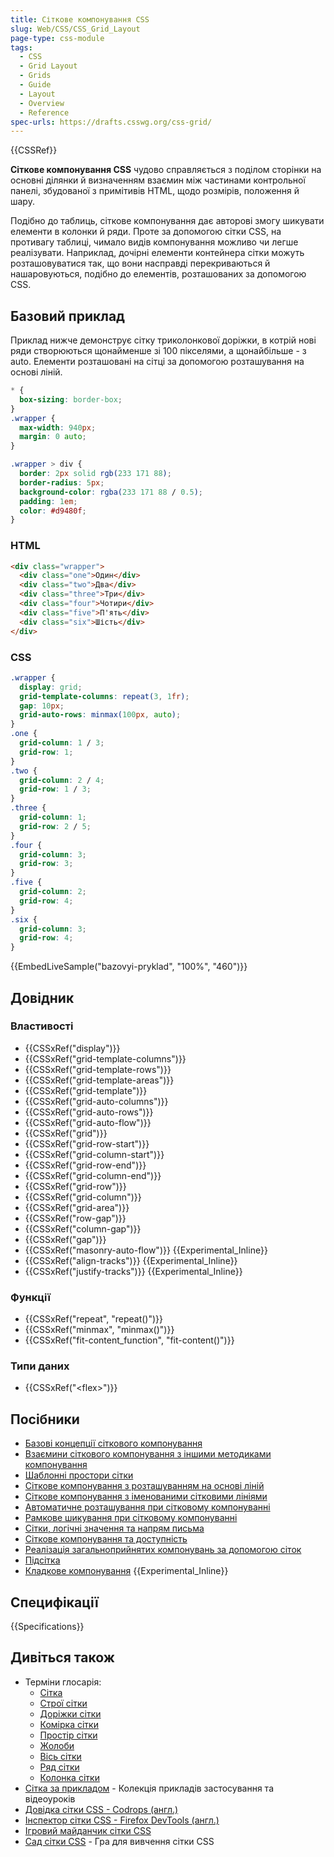 ```yaml
---
title: Сіткове компонування CSS
slug: Web/CSS/CSS_Grid_Layout
page-type: css-module
tags:
  - CSS
  - Grid Layout
  - Grids
  - Guide
  - Layout
  - Overview
  - Reference
spec-urls: https://drafts.csswg.org/css-grid/
---
```


{{CSSRef}}

**Сіткове компонування CSS** чудово справляється з поділом сторінки на основні ділянки й визначенням взаємин між частинами контрольної панелі, збудованої з примітивів HTML, щодо розмірів, положення й шару.

Подібно до таблиць, сіткове компонування дає авторові змогу шикувати елементи в колонки й ряди. Проте за допомогою сітки CSS, на противагу таблиці, чимало видів компонування можливо чи легше реалізувати. Наприклад, дочірні елементи контейнера сітки можуть розташовуватися так, що вони насправді перекриваються й нашаровуються, подібно до елементів, розташованих за допомогою CSS.

## Базовий приклад

Приклад нижче демонструє сітку триколонкової доріжки, в котрій нові ряди створюються щонайменше зі 100 пікселями, а щонайбільше - з auto. Елементи розташовані на сітці за допомогою розташування на основі ліній.

```css hidden
* {
  box-sizing: border-box;
}
.wrapper {
  max-width: 940px;
  margin: 0 auto;
}

.wrapper > div {
  border: 2px solid rgb(233 171 88);
  border-radius: 5px;
  background-color: rgba(233 171 88 / 0.5);
  padding: 1em;
  color: #d9480f;
}
```

### HTML

```html
<div class="wrapper">
  <div class="one">Один</div>
  <div class="two">Два</div>
  <div class="three">Три</div>
  <div class="four">Чотири</div>
  <div class="five">П'ять</div>
  <div class="six">Шість</div>
</div>
```

### CSS

```css
.wrapper {
  display: grid;
  grid-template-columns: repeat(3, 1fr);
  gap: 10px;
  grid-auto-rows: minmax(100px, auto);
}
.one {
  grid-column: 1 / 3;
  grid-row: 1;
}
.two {
  grid-column: 2 / 4;
  grid-row: 1 / 3;
}
.three {
  grid-column: 1;
  grid-row: 2 / 5;
}
.four {
  grid-column: 3;
  grid-row: 3;
}
.five {
  grid-column: 2;
  grid-row: 4;
}
.six {
  grid-column: 3;
  grid-row: 4;
}
```

{{EmbedLiveSample("bazovyi-pryklad", "100%", "460")}}

## Довідник

### Властивості

- {{CSSxRef("display")}}
- {{CSSxRef("grid-template-columns")}}
- {{CSSxRef("grid-template-rows")}}
- {{CSSxRef("grid-template-areas")}}
- {{CSSxRef("grid-template")}}
- {{CSSxRef("grid-auto-columns")}}
- {{CSSxRef("grid-auto-rows")}}
- {{CSSxRef("grid-auto-flow")}}
- {{CSSxRef("grid")}}
- {{CSSxRef("grid-row-start")}}
- {{CSSxRef("grid-column-start")}}
- {{CSSxRef("grid-row-end")}}
- {{CSSxRef("grid-column-end")}}
- {{CSSxRef("grid-row")}}
- {{CSSxRef("grid-column")}}
- {{CSSxRef("grid-area")}}
- {{CSSxRef("row-gap")}}
- {{CSSxRef("column-gap")}}
- {{CSSxRef("gap")}}
- {{CSSxRef("masonry-auto-flow")}} {{Experimental_Inline}}
- {{CSSxRef("align-tracks")}} {{Experimental_Inline}}
- {{CSSxRef("justify-tracks")}} {{Experimental_Inline}}

### Функції

- {{CSSxRef("repeat", "repeat()")}}
- {{CSSxRef("minmax", "minmax()")}}
- {{CSSxRef("fit-content_function", "fit-content()")}}

### Типи даних

- {{CSSxRef("&lt;flex&gt;")}}

## Посібники

- [Базові концепції сіткового компонування](/uk/docs/Web/CSS/CSS_Grid_Layout/Basic_Concepts_of_Grid_Layout)
- [Взаємини сіткового компонування з іншими методиками компонування](/uk/docs/Web/CSS/CSS_Grid_Layout/Relationship_of_Grid_Layout)
- [Шаблонні простори сітки](/uk/docs/Web/CSS/CSS_Grid_Layout/Grid_Template_Areas)
- [Сіткове компонування з розташуванням на основі ліній](/uk/docs/Web/CSS/CSS_Grid_Layout/Line-based_Placement_with_CSS_Grid)
- [Сіткове компонування з іменованими сітковими лініями](/uk/docs/Web/CSS/CSS_Grid_Layout/Layout_using_Named_Grid_Lines)
- [Автоматичне розташування при сітковому компонуванні](/uk/docs/Web/CSS/CSS_Grid_Layout/Auto-placement_in_CSS_Grid_Layout)
- [Рамкове шикування при сітковому компонуванні](/uk/docs/Web/CSS/CSS_Grid_Layout/Box_Alignment_in_CSS_Grid_Layout)
- [Сітки, логічні значення та напрям письма](/uk/docs/Web/CSS/CSS_Grid_Layout/CSS_Grid_Logical_Values_and_Writing_Modes)
- [Сіткове компонування та доступність](/uk/docs/Web/CSS/CSS_Grid_Layout/CSS_Grid_Layout_and_Accessibility)
- [Реалізація загальноприйнятих компонувань за допомогою сіток](/uk/docs/Web/CSS/CSS_Grid_Layout/Realizing_common_layouts_using_CSS_Grid_Layout)
- [Підсітка](/uk/docs/Web/CSS/CSS_Grid_Layout/Subgrid)
- [Кладкове компонування](/uk/docs/Web/CSS/CSS_Grid_Layout/Masonry_Layout) {{Experimental_Inline}}

## Специфікації

{{Specifications}}

## Дивіться також

- Терміни глосарія:
  - [Сітка](/uk/docs/Glossary/Grid)
  - [Строї сітки](/uk/docs/Glossary/Grid_Lines)
  - [Доріжки сітки](/uk/docs/Glossary/Grid_Tracks)
  - [Комірка сітки](/uk/docs/Glossary/Grid_Cell)
  - [Простір сітки](/uk/docs/Glossary/Grid_Areas)
  - [Жолоби](/uk/docs/Glossary/Gutters)
  - [Вісь сітки](/uk/docs/Glossary/Grid_Axis)
  - [Ряд сітки](/uk/docs/Glossary/Grid_Rows)
  - [Колонка сітки](/uk/docs/Glossary/Grid_Column)
- [Сітка за прикладом](https://gridbyexample.com/) - Колекція прикладів застосування та відеоуроків
- [Довідка сітки CSS - Codrops (англ.)](https://tympanus.net/codrops/css_reference/grid/)
- [Інспектор сітки CSS - Firefox DevTools (англ.)](https://firefox-source-docs.mozilla.org/devtools-user/page_inspector/how_to/examine_grid_layouts/index.html)
- [Ігровий майданчик сітки CSS](https://mozilladevelopers.github.io/playground/css-grid/)
- [Сад сітки CSS](https://cssgridgarden.com) - Гра для вивчення сітки CSS

